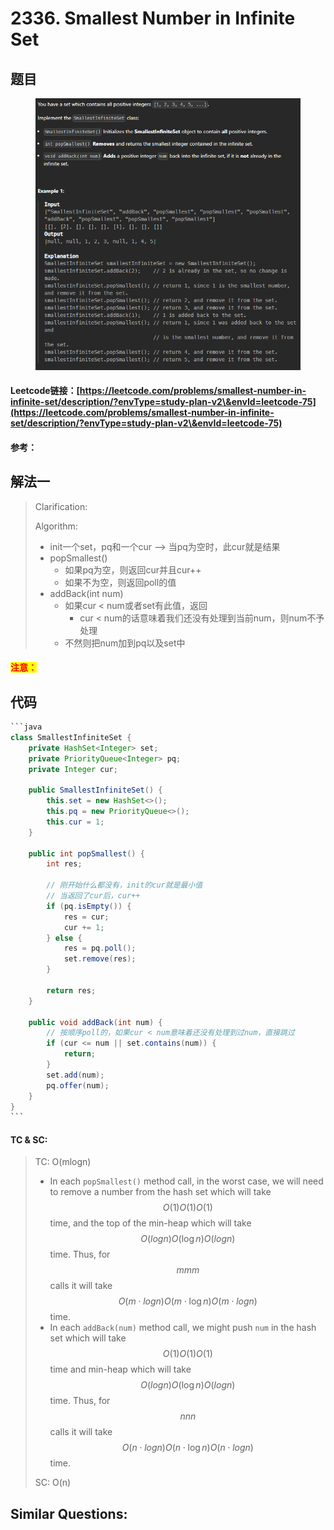 # 2336. Smallest Number in Infinite Set

## 题目

<figure><img src="../../.gitbook/assets/image (199).png" alt=""><figcaption></figcaption></figure>

#### Leetcode链接：[https://leetcode.com/problems/smallest-number-in-infinite-set/description/?envType=study-plan-v2\&envId=leetcode-75](https://leetcode.com/problems/smallest-number-in-infinite-set/description/?envType=study-plan-v2\&envId=leetcode-75)

#### 参考：

## 解法一

> Clarification:&#x20;
>
> Algorithm:&#x20;
>
> * init一个set，pq和一个cur --> 当pq为空时，此cur就是结果
> * popSmallest()
>   * 如果pq为空，则返回cur并且cur++
>   * 如果不为空，则返回poll的值
> * addBack(int num)
>   * 如果cur < num或者set有此值，返回
>     * cur < num的话意味着我们还没有处理到当前num，则num不予处理
>   * 不然则把num加到pq以及set中

#### <mark style="color:red;">注意：</mark>

## 代码

````java
```java
class SmallestInfiniteSet {
    private HashSet<Integer> set;
    private PriorityQueue<Integer> pq;
    private Integer cur;

    public SmallestInfiniteSet() {
        this.set = new HashSet<>();
        this.pq = new PriorityQueue<>();
        this.cur = 1;
    }
    
    public int popSmallest() {
        int res;

        // 刚开始什么都没有，init的cur就是最小值
        // 当返回了cur后，cur++
        if (pq.isEmpty()) {
            res = cur;
            cur += 1;
        } else {
            res = pq.poll();
            set.remove(res);
        }

        return res;
    }
    
    public void addBack(int num) {
        // 按顺序poll的，如果cur < num意味着还没有处理到过num，直接跳过
        if (cur <= num || set.contains(num)) {
            return;
        }
        set.add(num);
        pq.offer(num);
    }
}
```
````

#### TC & SC:&#x20;

> TC: O(mlogn)
>
> * In each `popSmallest()` method call, in the worst case, we will need to remove a number from the hash set which will take $$O(1)O(1)O(1)$$ time, and the top of the min-heap which will take $$O(log⁡n)O(\log n)O(logn)$$ time. Thus, for $$mmm$$ calls it will take $$O(m⋅log⁡n)O(m \cdot \log n)O(m⋅logn)$$ time.
> * In each `addBack(num)` method call, we might push `num` in the hash set which will take $$O(1)O(1)O(1)$$ time and min-heap which will take $$O(log⁡n)O(\log n)O(logn)$$ time. Thus, for $$nnn$$ calls it will take $$O(n⋅log⁡n)O(n \cdot \log n)O(n⋅logn)$$ time.
>
> SC: O(n)

## **Similar Questions:**&#x20;
